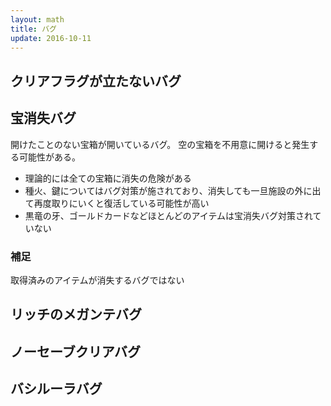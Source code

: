```yaml
---
layout: math
title: バグ
update: 2016-10-11
---
```


## クリアフラグが立たないバグ


## 宝消失バグ

開けたことのない宝箱が開いているバグ。
空の宝箱を不用意に開けると発生する可能性がある。

* 理論的には全ての宝箱に消失の危険がある
* 種火、鍵についてはバグ対策が施されており、消失しても一旦施設の外に出て再度取りにいくと復活している可能性が高い
* 黒竜の牙、ゴールドカードなどほとんどのアイテムは宝消失バグ対策されていない

### 補足

取得済みのアイテムが消失するバグではない


## リッチのメガンテバグ


## ノーセーブクリアバグ


## バシルーラバグ


